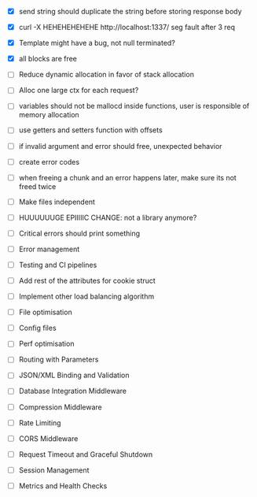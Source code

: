 - [x] send string should duplicate the string before storing response body
- [x] curl -X HEHEHEHEHEHE http://localhost:1337/ seg fault after 3 req
- [x] Template might have a bug, not null terminated?
- [x] all blocks are free

- [ ] Reduce dynamic allocation in favor of stack allocation
- [ ] Alloc one large ctx for each request? 
- [ ] variables should not be mallocd inside functions, user is responsible of memory allocation

- [ ] use getters and setters function with offsets
- [ ] if invalid argument and error should free, unexpected behavior
- [ ] create error codes
- [ ] when freeing a chunk and an error happens later, make sure its not freed twice
- [ ] Make files independent
- [ ] HUUUUUUGE EPIIIIIC CHANGE: not a library anymore?



- [ ] Critical errors should print something
- [ ] Error management
- [ ] Testing and CI pipelines
- [ ] Add rest of the attributes for cookie struct
- [ ] Implement other load balancing algorithm
- [ ] File optimisation
- [ ] Config files
- [ ] Perf optimisation
- [ ] Routing with Parameters
- [ ] JSON/XML Binding and Validation
- [ ] Database Integration Middleware
- [ ] Compression Middleware
- [ ] Rate Limiting
- [ ] CORS Middleware
- [ ] Request Timeout and Graceful Shutdown
- [ ] Session Management
- [ ] Metrics and Health Checks
